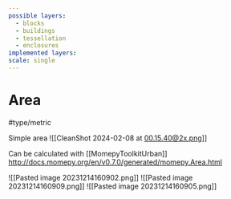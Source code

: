 ```yaml
---
possible layers:
  - blocks
  - buildings
  - tessellation
  - enclosures
implemented layers: 
scale: single
---
```

# Area
#type/metric 

Simple area
![[CleanShot 2024-02-08 at 00.15.40@2x.png]]

Can be calculated with [[MomepyToolkitUrban]]
http://docs.momepy.org/en/v0.7.0/generated/momepy.Area.html


![[Pasted image 20231214160902.png]]
![[Pasted image 20231214160909.png]]
![[Pasted image 20231214160905.png]]

